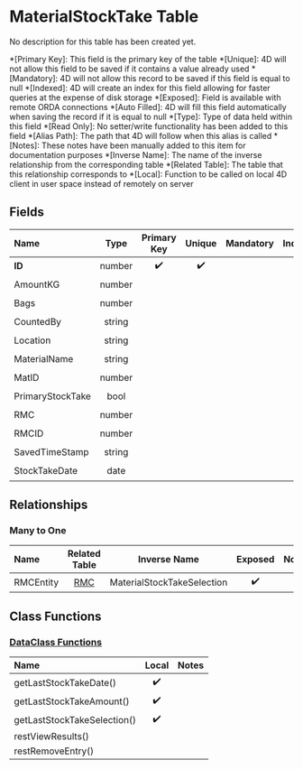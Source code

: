 ﻿# MaterialStockTake Table
No description for this table has been created yet.

*[Primary Key]: This field is the primary key of the table
*[Unique]: 4D will not allow this field to be saved if it contains a value already used
*[Mandatory]: 4D will not allow this record to be saved if this field is equal to null
*[Indexed]: 4D will create an index for this field allowing for faster queries at the expense of disk storage
*[Exposed]: Field is available with remote ORDA connections
*[Auto Filled]: 4D will fill this field automatically when saving the record if it is equal to null
*[Type]: Type of data held within this field
*[Read Only]: No setter/write functionality has been added to this field
*[Alias Path]: The path that 4D will follow when this alias is called
*[Notes]: These notes have been manually added to this item for documentation purposes
*[Inverse Name]: The name of the inverse relationship from the corresponding table
*[Related Table]: The table that this relationship corresponds to
*[Local]: Function to be called on local 4D client in user space instead of remotely on server
## Fields

|Name|Type|Primary Key|Unique|Mandatory|Indexed|Exposed|Auto Filled|Notes|
|:---|:---:|:---:|:---:|:---:|:---:|:---:|:---:|:---:|
|**ID**|number|✔️|✔️||✔️|✔️|✔️||
|AmountKG|number|||||✔️|||
|Bags|number|||||✔️|||
|CountedBy|string|||||✔️|||
|Location|string|||||✔️|||
|MaterialName|string|||||✔️|||
|MatID|number||||✔️|✔️|||
|PrimaryStockTake|bool||||✔️|✔️|||
|RMC|number|||||✔️|||
|RMCID|number|||||✔️|||
|SavedTimeStamp|string|||||✔️|||
|StockTakeDate|date||||✔️|✔️|||

## Relationships
### Many to One

|Name|Related Table|Inverse Name|Exposed|Notes|
|:---|:---:|:---:|:---:|:---:|
|RMCEntity|[RMC](RMC.md)|MaterialStockTakeSelection|✔️||

## Class Functions

### [DataClass Functions](https://github.com/synthotec/SynthoTec-4D/blob/main/Project/Sources/Classes/MaterialStockTake.4dm)

|Name|Local|Notes|
|:---|:---:|:---:|
|getLastStockTakeDate()|✔️||
|getLastStockTakeAmount()|✔️||
|getLastStockTakeSelection()|✔️||
|restViewResults()|||
|restRemoveEntry()|||